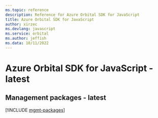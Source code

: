 ```yaml
---
ms.topic: reference
description: Reference for Azure Orbital SDK for JavaScript
title: Azure Orbital SDK for JavaScript
author: xirzec
ms.devlang: javascript
ms.service: orbital
ms.author: jeffish
ms.data: 10/11/2022
---
```

# Azure Orbital SDK for JavaScript - latest

## Management packages - latest
[!INCLUDE [mgmt-packages](orbital-mgmt-index.md)]